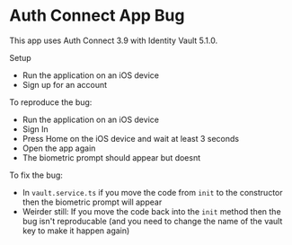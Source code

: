 # Auth Connect App Bug
This app uses Auth Connect 3.9 with Identity Vault 5.1.0.

Setup
- Run the application on an iOS device
- Sign up for an account

To reproduce the bug:
- Run the application on an iOS device
- Sign In
- Press Home on the iOS device and wait at least 3 seconds
- Open the app again
- The biometric prompt should appear but doesnt

To fix the bug:
- In `vault.service.ts` if you move the code from `init` to the constructor then the biometric prompt will appear
- Weirder still: If you move the code back into the `init` method then the bug isn't reproducable (and you need to change the name of the vault key to make it happen again)